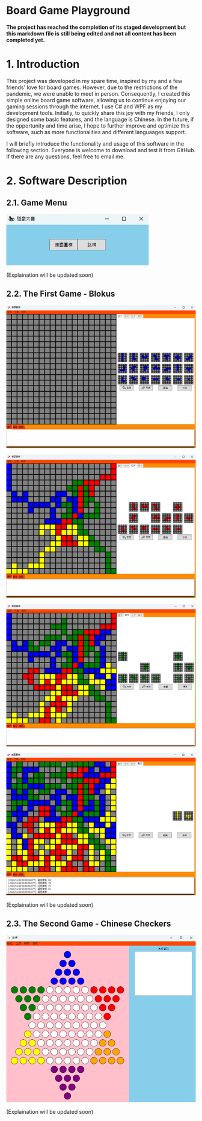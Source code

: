 # Board Game Playground

**The project has reached the completion of its staged development but this markdown file is still being edited and not all content has been completed yet.**

# 1. Introduction

This project was developed in my spare time, inspired by my and a few friends' love for board games. However, due to the restrictions of the pandemic, we were unable to meet in person. Consequently, I created this simple online board game software, allowing us to continue enjoying our gaming sessions through the internet. I use C# and WPF as my development tools. Initially, to quickly share this joy with my friends, I only designed some basic features, and the language is Chinese. In the future, if the opportunity and time arise, I hope to further improve and optimize this software, such as more functionalities and different languaages support.

I will briefly introduce the functionality and usage of this software in the following section. Everyone is welcome to download and test it from GitHub. If there are any questions, feel free to email me.

# 2. Software Description

## 2.1. Game Menu

![Image Error](./Image/image_01.png)

(Explaination will be updated soon)

## 2.2. The First Game - Blokus

![Image Error](./Image/image_02.png)

![Image Error](./Image/image_03.png)

![Image Error](./Image/image_04.png)

![Image Error](./Image/image_05.png)

(Explaination will be updated soon)

## 2.3. The Second Game - Chinese Checkers

![Image Error](./Image/image_06.png)

(Explaination will be updated soon)

